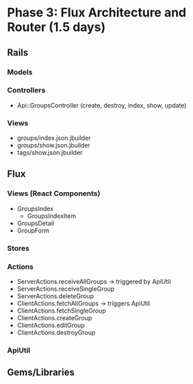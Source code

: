 # Phase 3: Flux Architecture and Router (1.5 days)

## Rails
### Models

### Controllers
* Api::GroupsController (create, destroy, index, show, update)

### Views
* groups/index.json.jbuilder
* groups/show.json.jbuilder
* tags/show.json.jbuilder

## Flux
### Views (React Components)
* GroupsIndex
  - GroupsIndexItem
* GroupsDetail
* GroupForm

### Stores

### Actions
* ServerActions.receiveAllGroups -> triggered by ApiUtil
* ServerActions.receiveSingleGroup
* ServerActions.deleteGroup
* ClientActions.fetchAllGroups -> triggers ApiUtil
* ClientActions.fetchSingleGroup 
* ClientActions.createGroup
* ClientActions.editGroup
* ClientActions.destroyGroup

### ApiUtil


## Gems/Libraries

